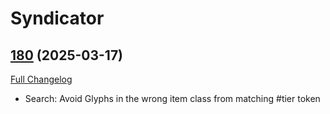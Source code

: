 # Syndicator

## [180](https://github.com/Baganator/Syndicator/tree/180) (2025-03-17)
[Full Changelog](https://github.com/Baganator/Syndicator/compare/179...180) 

- Search: Avoid Glyphs in the wrong item class from matching #tier token  

